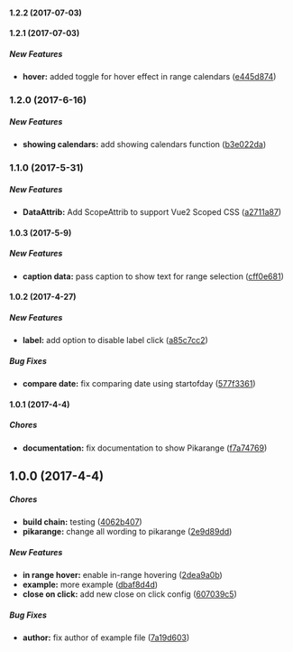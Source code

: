 #### 1.2.2 (2017-07-03)

#### 1.2.1 (2017-07-03)

##### New Features

* **hover:** added toggle for hover effect in range calendars ([e445d874](https://github.com/willypt/Pikarange/commit/e445d87429e6dd15028b47aec73f1b020d3ef316))

### 1.2.0 (2017-6-16)

##### New Features

* **showing calendars:** add showing calendars function ([b3e022da](https://github.com/willypt/Pikarange/commit/b3e022da38156bd0d62761dca9c023ced06f26ae))

### 1.1.0 (2017-5-31)

##### New Features

* **DataAttrib:** Add ScopeAttrib to support Vue2 Scoped CSS ([a2711a87](https://github.com/willypt/Pikarange/commit/a2711a8759858645135ea10020dfeb4cbf23aaa2))

#### 1.0.3 (2017-5-9)

##### New Features

* **caption data:** pass caption to show text for range selection ([cff0e681](https://github.com/willypt/Pikarange/commit/cff0e681198da9fcdf3cd0e466eb0ad1934b7090))

#### 1.0.2 (2017-4-27)

##### New Features

* **label:** add option to disable label click ([a85c7cc2](https://github.com/willypt/Pikarange/commit/a85c7cc250813dd8ee3bac48cce536d159bc082b))

##### Bug Fixes

* **compare date:** fix comparing date using startofday ([577f3361](https://github.com/willypt/Pikarange/commit/577f33610bc168464957c886223ce5f166614042))

#### 1.0.1 (2017-4-4)

##### Chores

* **documentation:** fix documentation to show Pikarange ([f7a74769](https://github.com/willypt/Pikarange/commit/f7a7476901ee3873f22ce3c2ef2682a2eb1ebf35))

## 1.0.0 (2017-4-4)

##### Chores

* **build chain:** testing ([4062b407](https://github.com/willypt/Pikarange/commit/4062b407bd2c449684901ac3a2072e1781a0397d))
* **pikarange:** change all wording to pikarange ([2e9d89dd](https://github.com/willypt/Pikarange/commit/2e9d89dd55aee74a9606749c18b59a3c6db6b45d))

##### New Features

* **in range hover:** enable in-range hovering ([2dea9a0b](https://github.com/willypt/Pikarange/commit/2dea9a0bfd0a1fcfbb1266e7d790a78b03464c93))
* **example:** more example ([dbaf8d4d](https://github.com/willypt/Pikarange/commit/dbaf8d4d2f768a22c367535a027c66bfe2ed9647))
* **close on click:** add new close on click config ([607039c5](https://github.com/willypt/Pikarange/commit/607039c5b215aaace22ba9e6781888a65de6ea14))

##### Bug Fixes

* **author:** fix author of example file ([7a19d603](https://github.com/willypt/Pikarange/commit/7a19d603b2cc5297468839883c50edb685a60153))

